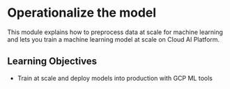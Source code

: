 # Operationalize the model

This module explains how to preprocess data at scale for machine learning and lets you train a machine learning model at scale on Cloud AI Platform.

## Learning Objectives

- Train at scale and deploy models into production with GCP ML tools
